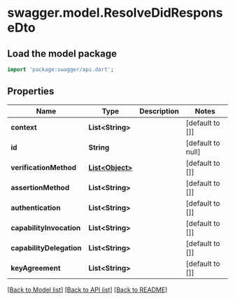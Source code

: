 # swagger.model.ResolveDidResponseDto

## Load the model package
```dart
import 'package:swagger/api.dart';
```

## Properties
Name | Type | Description | Notes
------------ | ------------- | ------------- | -------------
**context** | **List&lt;String&gt;** |  | [default to []]
**id** | **String** |  | [default to null]
**verificationMethod** | [**List&lt;Object&gt;**](Object.md) |  | [default to []]
**assertionMethod** | **List&lt;String&gt;** |  | [default to []]
**authentication** | **List&lt;String&gt;** |  | [default to []]
**capabilityInvocation** | **List&lt;String&gt;** |  | [default to []]
**capabilityDelegation** | **List&lt;String&gt;** |  | [default to []]
**keyAgreement** | **List&lt;String&gt;** |  | [default to []]

[[Back to Model list]](../README.md#documentation-for-models) [[Back to API list]](../README.md#documentation-for-api-endpoints) [[Back to README]](../README.md)

